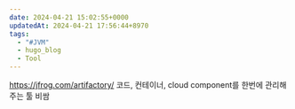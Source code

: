 ```yaml
---
date: 2024-04-21 15:02:55+0000
updatedAt: 2024-04-21 17:56:44+8970
tags:
  - "#JVM"
  - hugo_blog
  - Tool
---
```

https://jfrog.com/artifactory/
코드, 컨테이너, cloud component를 한번에 관리해주는 툴
비쌈